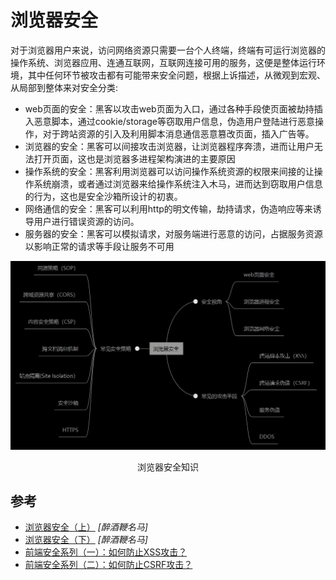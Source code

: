 # 浏览器安全

对于浏览器用户来说，访问网络资源只需要一台个人终端，终端有可运行浏览器的操作系统、浏览器应用、连通互联网，互联网连接可用的服务，这便是整体运行环境，其中任何环节被攻击都有可能带来安全问题，根据上诉描述，从微观到宏观、从局部到整体来对安全分类:

- web页面的安全：黑客以攻击web页面为入口，通过各种手段使页面被劫持插入恶意脚本，通过cookie/storage等窃取用户信息，伪造用户登陆进行恶意操作，对于跨站资源的引入及利用脚本消息通信恶意篡改页面，插入广告等。
- 浏览器的安全：黑客可以间接攻击浏览器，让浏览器程序奔溃，进而让用户无法打开页面，这也是浏览器多进程架构演进的主要原因
- 操作系统的安全：黑客利用浏览器可以访问操作系统资源的权限来间接的让操作系统崩溃，或者通过浏览器来给操作系统注入木马，进而达到窃取用户信息的行为，这也是安全沙箱所设计的初衷。
- 网络通信的安全：黑客可以利用http的明文传输，劫持请求，伪造响应等来诱导用户进行错误资源的访问。
- 服务器的安全：黑客可以模拟请求，对服务端进行恶意的访问，占据服务资源以影响正常的请求等手段让服务不可用


![浏览器安全知识](https://raw.githubusercontent.com/ittiam/guide/master/docs/assets/fl8xv0ugt2.png)

<div align="center">浏览器安全知识</div>

## 参考

- [浏览器安全（上）](https://cloud.tencent.com/developer/article/1639628) _[醉酒鞭名马]_
- [浏览器安全（下）](https://cloud.tencent.com/developer/article/1644361) _[醉酒鞭名马]_
- [前端安全系列（一）：如何防止XSS攻击？](https://tech.meituan.com/2018/09/27/fe-security.html)
- [前端安全系列（二）：如何防止CSRF攻击？](https://tech.meituan.com/2018/10/11/fe-security-csrf.html)
